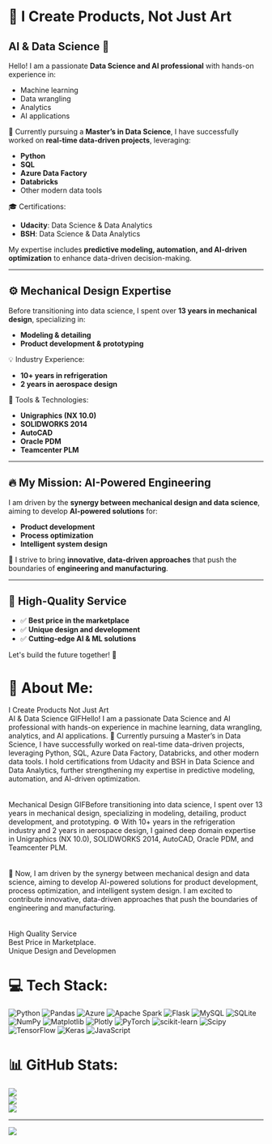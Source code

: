# 🚀 I Create Products, Not Just Art

## AI & Data Science 🌟

Hello! I am a passionate **Data Science and AI professional** with hands-on experience in:
- Machine learning
- Data wrangling
- Analytics
- AI applications

🎯 Currently pursuing a **Master’s in Data Science**, I have successfully worked on **real-time data-driven projects**, leveraging:
- **Python**
- **SQL**
- **Azure Data Factory**
- **Databricks**
- Other modern data tools

🎓 Certifications:
- **Udacity**: Data Science & Data Analytics
- **BSH**: Data Science & Data Analytics

My expertise includes **predictive modeling, automation, and AI-driven optimization** to enhance data-driven decision-making.

---

## ⚙️ Mechanical Design Expertise

Before transitioning into data science, I spent over **13 years in mechanical design**, specializing in:
- **Modeling & detailing**
- **Product development & prototyping**

💡 Industry Experience:
- **10+ years in refrigeration**
- **2 years in aerospace design**

🔧 Tools & Technologies:
- **Unigraphics (NX 10.0)**
- **SOLIDWORKS 2014**
- **AutoCAD**
- **Oracle PDM**
- **Teamcenter PLM**

---

## 🔥 My Mission: AI-Powered Engineering

I am driven by the **synergy between mechanical design and data science**, aiming to develop **AI-powered solutions** for:
- **Product development**
- **Process optimization**
- **Intelligent system design**

🚀 I strive to bring **innovative, data-driven approaches** that push the boundaries of **engineering and manufacturing**.

---

## 🎯 High-Quality Service
- ✅ **Best price in the marketplace**
- ✅ **Unique design and development**
- ✅ **Cutting-edge AI & ML solutions**

Let's build the future together! 🚀


# 💫 About Me:
I Create Products Not Just Art<br>AI & Data Science GIFHello! I am a passionate Data Science and AI professional with hands-on experience in machine learning, data wrangling, analytics, and AI applications. 🎯 Currently pursuing a Master’s in Data Science, I have successfully worked on real-time data-driven projects, leveraging Python, SQL, Azure Data Factory, Databricks, and other modern data tools. I hold certifications from Udacity and BSH in Data Science and Data Analytics, further strengthening my expertise in predictive modeling, automation, and AI-driven optimization.<br><br><br>Mechanical Design GIFBefore transitioning into data science, I spent over 13 years in mechanical design, specializing in modeling, detailing, product development, and prototyping. ⚙️ With 10+ years in the refrigeration industry and 2 years in aerospace design, I gained deep domain expertise in Unigraphics (NX 10.0), SOLIDWORKS 2014, AutoCAD, Oracle PDM, and Teamcenter PLM.<br><br><br>🚀 Now, I am driven by the synergy between mechanical design and data science, aiming to develop AI-powered solutions for product development, process optimization, and intelligent system design. I am excited to contribute innovative, data-driven approaches that push the boundaries of engineering and manufacturing.<br><br><br>High Quality Service<br>Best Price in Marketplace.<br>Unique Design and Developmen


# 💻 Tech Stack:
![Python](https://img.shields.io/badge/python-3670A0?style=for-the-badge&logo=python&logoColor=ffdd54) ![Pandas](https://img.shields.io/badge/pandas-%23150458.svg?style=for-the-badge&logo=pandas&logoColor=white) ![Azure](https://img.shields.io/badge/azure-%230072C6.svg?style=for-the-badge&logo=microsoftazure&logoColor=white) ![Apache Spark](https://img.shields.io/badge/Apache%20Spark-FDEE21?style=for-the-badge&logo=apachespark&logoColor=black) ![Flask](https://img.shields.io/badge/flask-%23000.svg?style=for-the-badge&logo=flask&logoColor=white) ![MySQL](https://img.shields.io/badge/mysql-4479A1.svg?style=for-the-badge&logo=mysql&logoColor=white) ![SQLite](https://img.shields.io/badge/sqlite-%2307405e.svg?style=for-the-badge&logo=sqlite&logoColor=white) ![NumPy](https://img.shields.io/badge/numpy-%23013243.svg?style=for-the-badge&logo=numpy&logoColor=white) ![Matplotlib](https://img.shields.io/badge/Matplotlib-%23ffffff.svg?style=for-the-badge&logo=Matplotlib&logoColor=black) ![Plotly](https://img.shields.io/badge/Plotly-%233F4F75.svg?style=for-the-badge&logo=plotly&logoColor=white) ![PyTorch](https://img.shields.io/badge/PyTorch-%23EE4C2C.svg?style=for-the-badge&logo=PyTorch&logoColor=white) ![scikit-learn](https://img.shields.io/badge/scikit--learn-%23F7931E.svg?style=for-the-badge&logo=scikit-learn&logoColor=white) ![Scipy](https://img.shields.io/badge/SciPy-%230C55A5.svg?style=for-the-badge&logo=scipy&logoColor=%white) ![TensorFlow](https://img.shields.io/badge/TensorFlow-%23FF6F00.svg?style=for-the-badge&logo=TensorFlow&logoColor=white) ![Keras](https://img.shields.io/badge/Keras-%23D00000.svg?style=for-the-badge&logo=Keras&logoColor=white) ![JavaScript](https://img.shields.io/badge/javascript-%23323330.svg?style=for-the-badge&logo=javascript&logoColor=%23F7DF1E)
# 📊 GitHub Stats:
![](https://github-readme-stats.vercel.app/api?username=msmohankumar&theme=dark&hide_border=false&include_all_commits=false&count_private=false)<br/>
![](https://nirzak-streak-stats.vercel.app/?user=msmohankumar&theme=dark&hide_border=false)<br/>
![](https://github-readme-stats.vercel.app/api/top-langs/?username=msmohankumar&theme=dark&hide_border=false&include_all_commits=false&count_private=false&layout=compact)

---
[![](https://visitcount.itsvg.in/api?id=msmohankumar&icon=0&color=0)](https://visitcount.itsvg.in)

<!-- Proudly created with GPRM ( https://gprm.itsvg.in ) -->
